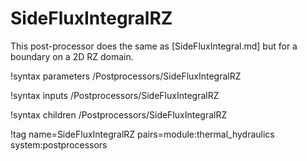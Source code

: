 # SideFluxIntegralRZ

This post-processor does the same as [SideFluxIntegral.md] but for a boundary
on a 2D RZ domain.

!syntax parameters /Postprocessors/SideFluxIntegralRZ

!syntax inputs /Postprocessors/SideFluxIntegralRZ

!syntax children /Postprocessors/SideFluxIntegralRZ

!tag name=SideFluxIntegralRZ pairs=module:thermal_hydraulics system:postprocessors
